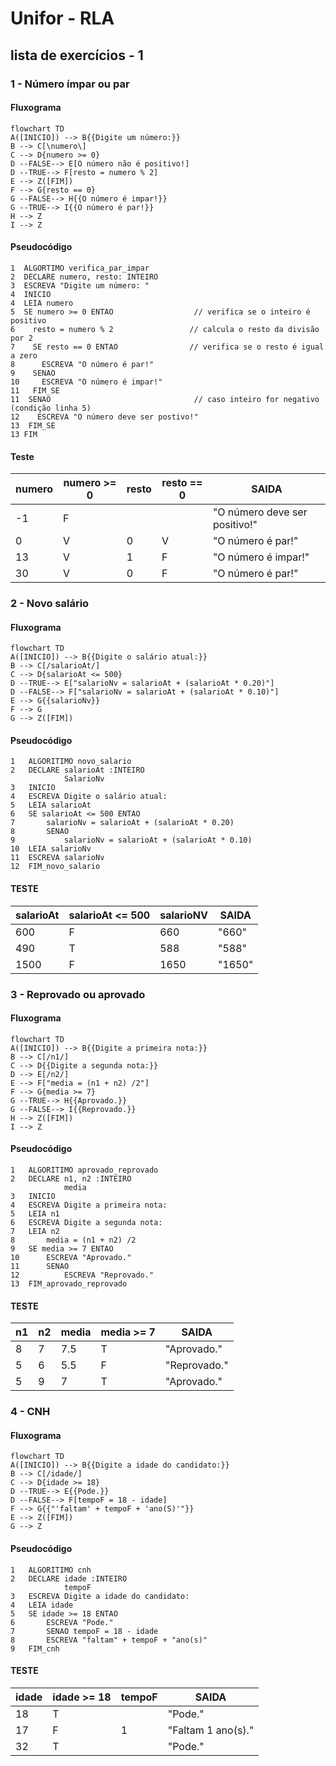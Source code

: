 # Unifor - RLA
## lista de exercícios - 1
### 1 - Número ímpar ou par
#### Fluxograma
```mermaid
flowchart TD
A([INICIO]) --> B{{Digite um número:}}
B --> C[\numero\]
C --> D{numero >= 0}
D --FALSE--> E[O número não é positivo!]
D --TRUE--> F[resto = numero % 2]
E --> Z([FIM])
F --> G{resto == 0}
G --FALSE--> H{{O número é impar!}}
G --TRUE--> I{{O número é par!}}
H --> Z
I --> Z
```
#### Pseudocódigo
```
1  ALGORTIMO verifica_par_impar
2  DECLARE numero, resto: INTEIRO
3  ESCREVA "Digite um número: "
4  INICIO
4  LEIA numero
5  SE numero >= 0 ENTAO                  // verifica se o inteiro é positivo
6    resto = numero % 2                 // calcula o resto da divisão por 2
7    SE resto == 0 ENTAO                // verifica se o resto é igual a zero
8      ESCREVA "O número é par!"
9    SENAO
10     ESCREVA "O número é impar!"
11   FIM_SE
11  SENAO                                // caso inteiro for negativo (condição linha 5)
12    ESCREVA "O número deve ser postivo!"
13  FIM_SE
13 FIM
```
#### Teste
| numero | numero >= 0 | resto | resto == 0| SAIDA |
|--- |--- |--- |--- |--- |
-1 | F |  | |"O número deve ser positivo!"|
0 | V | 0 | V |"O número é par!"|
13 | V | 1 | F |"O número é impar!"|
30 | V | 0 | F |"O número é par!"|

### 2 - Novo salário
#### Fluxograma
```mermaid 
flowchart TD
A([INICIO]) --> B{{Digite o salário atual:}}
B --> C[/salarioAt/]
C --> D{salarioAt <= 500}
D --TRUE--> E["salarioNv = salarioAt + (salarioAt * 0.20)"]
D --FALSE--> F["salarioNv = salarioAt + (salarioAt * 0.10)"]
E --> G{{salarioNv}}
F --> G
G --> Z([FIM])
```
#### Pseudocódigo
```
1	ALGORITIMO novo_salario
2	DECLARE salarioAt :INTEIRO
			SalarioNv
3	INICIO
4	ESCREVA Digite o salário atual:
5	LEIA salarioAt
6	SE salarioAt <= 500 ENTAO
7		salarioNv = salarioAt + (salarioAt * 0.20)
8		SENAO 
9			salarioNv = salarioAt + (salarioAt * 0.10)
10	LEIA salarioNv
11	ESCREVA salarioNv
12	FIM_novo_salario
```
#### TESTE
|salarioAt | salarioAt <= 500 | salarioNV | SAIDA|
|--- |--- |--- |--- |
600| F | 660 |"660"
490 | T | 588 |"588"
1500 | F | 1650 |"1650"|

### 3 - Reprovado ou aprovado
####  Fluxograma
```mermaid
flowchart TD
A([INICIO]) --> B{{Digite a primeira nota:}}
B --> C[/n1/]
C --> D{{Digite a segunda nota:}}
D --> E[/n2/]
E --> F["media = (n1 + n2) /2"]
F --> G{media >= 7}
G --TRUE--> H{{Aprovado.}}
G --FALSE--> I{{Reprovado.}}
H --> Z([FIM])
I --> Z
```
#### Pseudocódigo
```
1	ALGORITIMO aprovado_reprovado
2	DECLARE n1, n2 :INTEIRO
			media
3	INICIO
4	ESCREVA Digite a primeira nota:
5	LEIA n1 
6	ESCREVA Digite a segunda nota:
7	LEIA n2
8		media = (n1 + n2) /2
9	SE media >= 7 ENTAO
10 		ESCREVA "Aprovado."
11		SENAO 
12			ESCREVA "Reprovado."
13	FIM_aprovado_reprovado
```
#### TESTE
|n1 |n2 |media | media >= 7 | SAIDA|
|--- |--- |--- |--- |--- |
8 | 7 | 7.5 | T |"Aprovado."
5 | 6 | 5.5 | F |"Reprovado."
5 | 9 | 7 | T |"Aprovado."

### 4 - CNH

#### Fluxograma 
``` mermaid
flowchart TD
A([INICIO]) --> B{{Digite a idade do candidato:}}
B --> C[/idade/]
C --> D{idade >= 18}
D --TRUE--> E{{Pode.}}
D --FALSE--> F[tempoF = 18 - idade]
F --> G{{"'faltam' + tempoF + 'ano(S)'"}}
E --> Z([FIM])
G --> Z
```
#### Pseudocódigo
```
1	ALGORITIMO cnh
2	DECLARE idade :INTEIRO
			tempoF
3	ESCREVA Digite a idade do candidato:
4	LEIA idade
5	SE idade >= 18 ENTAO
6		ESCREVA "Pode."
7		SENAO tempoF = 18 - idade
8		ESCREVA "faltam" + tempoF + "ano(s)"
9	FIM_cnh
```
#### TESTE 
| idade | idade >= 18 | tempoF | SAIDA
|--- |--- |---|--- |
18 | T |  |"Pode."
17| F | 1 |"Faltam 1 ano(s)."
32| T|  | "Pode."

